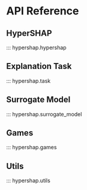 # API Reference

## HyperSHAP
::: hypershap.hypershap

## Explanation Task
::: hypershap.task

## Surrogate Model
::: hypershap.surrogate_model

## Games
::: hypershap.games

## Utils
::: hypershap.utils
